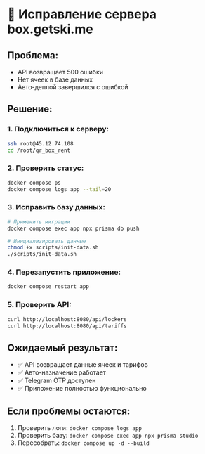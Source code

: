 # 🔧 Исправление сервера box.getski.me

## Проблема:
- API возвращает 500 ошибки
- Нет ячеек в базе данных
- Авто-деплой завершился с ошибкой

## Решение:

### 1. Подключиться к серверу:
```bash
ssh root@45.12.74.108
cd /root/qr_box_rent
```

### 2. Проверить статус:
```bash
docker compose ps
docker compose logs app --tail=20
```

### 3. Исправить базу данных:
```bash
# Применить миграции
docker compose exec app npx prisma db push

# Инициализировать данные
chmod +x scripts/init-data.sh
./scripts/init-data.sh
```

### 4. Перезапустить приложение:
```bash
docker compose restart app
```

### 5. Проверить API:
```bash
curl http://localhost:8080/api/lockers
curl http://localhost:8080/api/tariffs
```

## Ожидаемый результат:
- ✅ API возвращает данные ячеек и тарифов
- ✅ Авто-назначение работает
- ✅ Telegram OTP доступен
- ✅ Приложение полностью функционально

## Если проблемы остаются:
1. Проверить логи: `docker compose logs app`
2. Проверить базу: `docker compose exec app npx prisma studio`
3. Пересобрать: `docker compose up -d --build`
